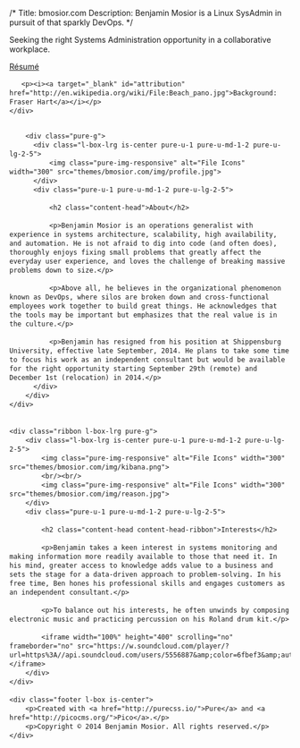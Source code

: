 /*
Title: bmosior.com
Description: Benjamin Mosior is a Linux SysAdmin in pursuit of that sparkly DevOps.
*/

<div class="splash-container">
    <div class="splash">
      <p class="splash-head">Seeking the right Systems Administration opportunity in a collaborative workplace.</p>
      <p><a target="_blank" href="/themes/bmosior.com/Resume-Mosior.pdf" class="pure-button pure-button-primary"><i class="fa fa-file"></i> R&eacute;sum&eacute;</a></a></p>

       <p><i><a target="_blank" id="attribution" href="http://en.wikipedia.org/wiki/File:Beach_pano.jpg">Background: Fraser Hart</a></i></p>
    </div>

</div>

<div class="content-wrapper">
    <div class="content l-box-lrg">
        <h2 id="aboutme" class="content-head is-center"><a href="#aboutme" class="pure-button pure-button-primary"><i class="fa fa-angle-double-down"></i></a></h2>

        <div class="pure-g">
          <div class="l-box-lrg is-center pure-u-1 pure-u-md-1-2 pure-u-lg-2-5">
              <img class="pure-img-responsive" alt="File Icons" width="300" src="themes/bmosior.com/img/profile.jpg">
          </div>
          <div class="pure-u-1 pure-u-md-1-2 pure-u-lg-2-5">

              <h2 class="content-head">About</h2>

              <p>Benjamin Mosior is an operations generalist with experience in systems architecture, scalability, high availability, and automation. He is not afraid to dig into code (and often does), thoroughly enjoys fixing small problems that greatly affect the everyday user experience, and loves the challenge of breaking massive problems down to size.</p>

              <p>Above all, he believes in the organizational phenomenon known as DevOps, where silos are broken down and cross-functional employees work together to build great things. He acknowledges that the tools may be important but emphasizes that the real value is in the culture.</p>

              <p>Benjamin has resigned from his position at Shippensburg University, effective late September, 2014. He plans to take some time to focus his work as an independent consultant but would be available for the right opportunity starting September 29th (remote) and December 1st (relocation) in 2014.</p>
          </div>
        </div>
    </div>


    <div class="ribbon l-box-lrg pure-g">
        <div class="l-box-lrg is-center pure-u-1 pure-u-md-1-2 pure-u-lg-2-5">
            <img class="pure-img-responsive" alt="File Icons" width="300" src="themes/bmosior.com/img/kibana.png">
            <br/><br/>
            <img class="pure-img-responsive" alt="File Icons" width="300" src="themes/bmosior.com/img/reason.jpg">
        </div>
        <div class="pure-u-1 pure-u-md-1-2 pure-u-lg-2-5">

            <h2 class="content-head content-head-ribbon">Interests</h2>

            <p>Benjamin takes a keen interest in systems monitoring and making information more readily available to those that need it. In his mind, greater access to knowledge adds value to a business and sets the stage for a data-driven approach to problem-solving. In his free time, Ben hones his professional skills and engages customers as an independent consultant.</p>

            <p>To balance out his interests, he often unwinds by composing electronic music and practicing percussion on his Roland drum kit.</p>

            <iframe width="100%" height="400" scrolling="no" frameborder="no" src="https://w.soundcloud.com/player/?url=https%3A//api.soundcloud.com/users/5556887&amp;color=6fbef3&amp;auto_play=false&amp;hide_related=false&amp;show_comments=true&amp;show_user=true&amp;show_reposts=false"></iframe>
        </div>
    </div>

    <div class="footer l-box is-center">
        <p>Created with <a href="http://purecss.io/">Pure</a> and <a href="http://picocms.org/">Pico</a>.</p>
        <p>Copyright © 2014 Benjamin Mosior. All rights reserved.</p>
    </div>

</div>